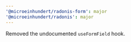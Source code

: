```yaml
---
'@microeinhundert/radonis-form': major
'@microeinhundert/radonis': major
---
```


Removed the undocumented `useFormField` hook.
